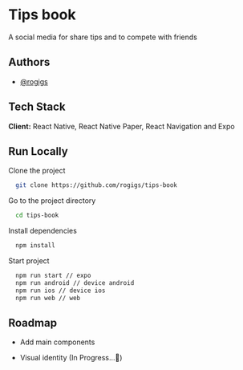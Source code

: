# Tips book

A social media for share tips and to compete with friends

## Authors

- [@rogigs](https://www.github.com/rogigs)

## Tech Stack

**Client:** React Native, React Native Paper, React Navigation and Expo

## Run Locally

Clone the project

```bash
  git clone https://github.com/rogigs/tips-book
```

Go to the project directory

```bash
  cd tips-book
```

Install dependencies

```bash
  npm install
```

Start project

```bash
  npm run start // expo
  npm run android // device android
  npm run ios // device ios
  npm run web // web
```

## Roadmap

- Add main components

- Visual identity (In Progress...🚧)
